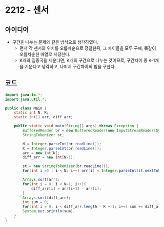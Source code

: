 # 2212 - 센서


## 아이디어

* 구간을 나누는 문제와 같은 방식으로 생각하였다.
    - 먼저 각 센서의 위치를 오름차순으로 정렬한뒤, 그 차이들을 모두 구해, 똑같이 오름차순한 배열로 저장한다.
    - K개의 집중국을 세운다면, K개의 구간으로 나누는 것이므로, 구간차이 중 K-1개을 지운다고 생각하고, 나머지 구간차이의 합을 구한다.



## 코드

```java
import java.io.*;
import java.util.*;

public class Main {
    static int N, K;
    static int[] arr, diff_arr;

    public static void main(String[] args) throws Exception {
        BufferedReader br = new BufferedReader(new InputStreamReader(System.in));
        StringTokenizer st;

        N = Integer.parseInt(br.readLine());
        K = Integer.parseInt(br.readLine());
        arr = new int[N];
        diff_arr = new int[N-1];

        st = new StringTokenizer(br.readLine());
        for(int i =0 ; i < N; i++) arr[i] = Integer.parseInt(st.nextToken());

        Arrays.sort(arr);
        for(int i = 0; i < N-1; i++){
            diff_arr[i] = arr[i+1] - arr[i];
        }
        Arrays.sort(diff_arr);
        int sum = 0;
        for(int i = 0; i < diff_arr.length - K + 1; i++) sum += diff_arr[i];
        System.out.println(sum);
    }
}
```